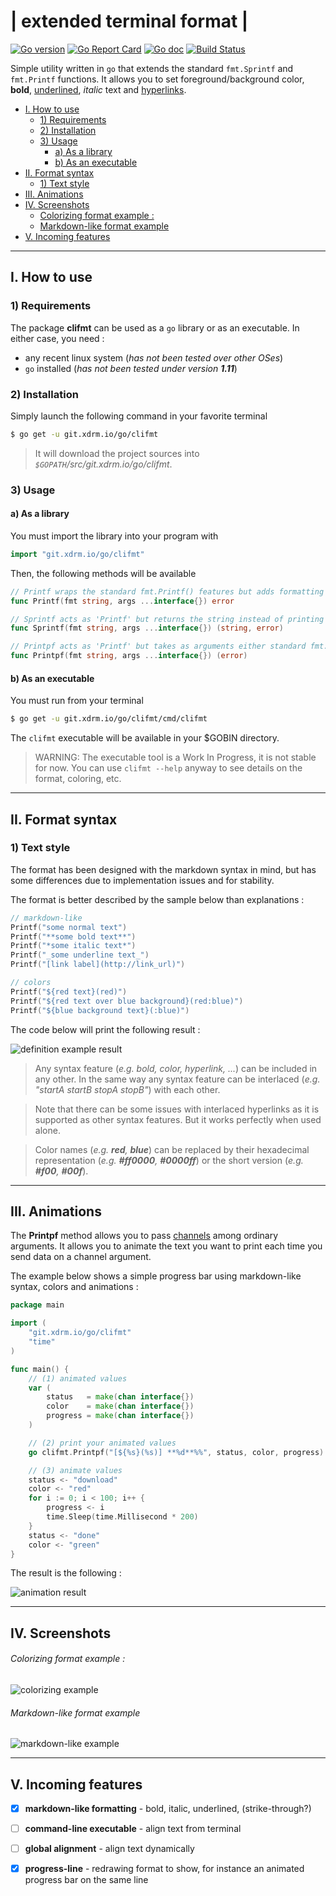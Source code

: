 # | extended terminal format |

[![Go version](https://img.shields.io/badge/go_version-1.11-blue.svg)](https://golang.org/doc/go1.11)
[![Go Report Card](https://goreportcard.com/badge/git.xdrm.io/go/clifmt)](https://goreportcard.com/report/git.xdrm.io/go/clifmt)
[![Go doc](https://godoc.org/git.xdrm.io/go/clifmt?status.svg)](https://godoc.org/git.xdrm.io/go/clifmt)
[![Build Status](https://drone.xdrm.io/api/badges/go/clifmt/status.svg)](https://drone.xdrm.io/go/clifmt)


Simple utility written in `go` that extends the standard `fmt.Sprintf` and `fmt.Printf` functions. It allows you to set foreground/background color, **bold**, <u>underlined</u>, _italic_ text and [hyperlinks](some-url).

<!-- toc -->

- [I. How to use](#i-how-to-use)
  * [1) Requirements](#1-requirements)
  * [2) Installation](#2-installation)
  * [3) Usage](#3-usage)
    + [a) As a library](#a-as-a-library)
    + [b) As an executable](#b-as-an-executable)
- [II. Format syntax](#ii-format-syntax)
  * [1) Text style](#1-text-style)
- [III. Animations](#iii-animations)
- [IV. Screenshots](#iv-screenshots)
    * [Colorizing format example :](#colorizing-format-example-)
    * [Markdown-like format example](#markdown-like-format-example)
- [V. Incoming features](#v-incoming-features)

<!-- tocstop -->

----
## I. How to use

### 1) Requirements

The package **clifmt** can be used as a `go` library or as an executable. In either case, you need :

- any recent linux system (_has not been tested over other OSes_)
- `go` installed (_has not been tested under version **1.11**_)



### 2) Installation

Simply launch the following command in your favorite terminal

```bash
$ go get -u git.xdrm.io/go/clifmt
```

> It will download the project sources into _`$GOPATH`/src/git.xdrm.io/go/clifmt_.



### 3) Usage

#### a) As a library

You must import the library into your program with

```go
import "git.xdrm.io/go/clifmt"
```



Then, the following methods will be available

```go
// Printf wraps the standard fmt.Printf() features but adds formatting capabilities
func Printf(fmt string, args ...interface{}) error
```

```go
// Sprintf acts as 'Printf' but returns the string instead of printing it
func Sprintf(fmt string, args ...interface{}) (string, error)
```

```go
// Printpf acts as 'Printf' but takes as arguments either standard fmt.Printf arguments, or channels that will update the output when provided with correct values.
func Printpf(fmt string, args ...interface{}) (error)
```



#### b) As an executable

You must run from your terminal

```bash
$ go get -u git.xdrm.io/go/clifmt/cmd/clifmt
```
The  `clifmt` executable will be available in your $GOBIN directory.

> WARNING: The executable tool is a Work In Progress, it is not stable for now. You can use `clifmt --help` anyway to see details on the format, coloring, etc.


----

## II. Format syntax



### 1) Text style



The format has been designed with the markdown syntax in mind, but has some differences due to implementation issues and for stability.



The format is better described by the sample below than explanations :

```go
// markdown-like
Printf("some normal text")
Printf("**some bold text**")
Printf("*some italic text*")
Printf("_some underline text_")
Printf("[link label](http://link_url)")

// colors
Printf("${red text}(red)")
Printf("${red text over blue background}(red:blue)")
Printf("${blue background text}(:blue)")
```

The code below will print the following result :

![definition example result](https://0x0.st/zrtE.png)

> Any syntax feature (_e.g. bold, color, hyperlink, ..._) can be included in any other. In the same way any syntax feature can be interlaced (_e.g. "startA startB stopA stopB"_) with each other.

> Note that there can be some issues with interlaced hyperlinks as it is supported as other syntax features. But it works perfectly when used alone.

> Color names (_e.g. **red**, **blue**_) can be replaced by their hexadecimal representation (_e.g. **#ff0000**, **#0000ff**_) or the short version (_e.g. **#f00**, **#00f**_).

----

## III. Animations

The **Printpf**  method allows you to pass [channels](https://tour.golang.org/concurrency/2) among ordinary arguments. It allows you to animate the text you want to print each time you send data on a channel argument.



The example below shows a simple progress bar using markdown-like syntax, colors and animations :

```go
package main

import (
	"git.xdrm.io/go/clifmt"
	"time"
)

func main() {
    // (1) animated values
	var (
		status   = make(chan interface{})
		color    = make(chan interface{})
		progress = make(chan interface{})
	)

    // (2) print your animated values
	go clifmt.Printpf("[${%s}(%s)] **%d**%%", status, color, progress)

    // (3) animate values
	status <- "download"
	color <- "red"
	for i := 0; i < 100; i++ {
		progress <- i
		time.Sleep(time.Millisecond * 200)
	}
	status <- "done"
	color <- "green"
}
```

The result is the following :

![animation result](https://cloud.xdrm.io/s/go_clifmt_anim_result/download)





----

## IV. Screenshots



###### Colorizing format example :

![colorizing example](https://0x0.st/sCPc.png)



###### Markdown-like format example

![markdown-like example](https://0x0.st/sC9F.png)



----

## V. Incoming features

- [x] **markdown-like formatting** - bold, italic, underlined, (strike-through?)
- [ ] **command-line executable** - align text from terminal
- [ ] **global alignment** - align text dynamically
- [x] **progress-line** - redrawing format to show, for instance an animated progress bar on the same line

